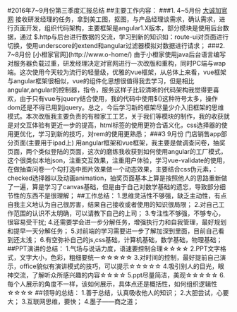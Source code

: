#2016年7~9月份第三季度汇报总结
##主要工作内容：
###1. 4~5月份 [大诚加官网](http://cjzs.com/)
接收研发经理的任务，拿到美工图，抠图，与产品经理谈需求，确认需求，进行页面开发，组织代码架构，主要框架是angular1.X版本，部分模块是使用后台数据，通过
$.http与后台进行数据的交流，学习到新的知识如：route-ui对页面进行切换，使用underscore的extend和angular过滤器模拟对数据进行请求；
###2. 7~8月份 [小橙家官网](http://www.o-home/)
由于小橙家使用java后台语言编写对服务器负载过重，研发经理决定对官网进行一次改版和重构，同时PC端与wap端。这次使用今天较为流行的轻量级，优雅的vue框架，从总体上来看，vue框架与angular框架很相似，vue的组件化思想很值得我去学习，但是相比angular,angular的控制器，指令，服务这样子比较清晰的代码架构我觉得更喜欢，由于只有vue与jquery结合使用，我的代码中使用$()这种符号太多，操作dom还是不得已用到jquery。总之，今后学习新的框架尽量少介入旧框架的思维模式。本次改版我主要负责的有橙家工工艺，关于我们等模块的制作，我的收获就是对交互体验有更近一步的提高，html标签的使用更符合语义化，css选择器的使用更优化，学习到新的技巧，对rem的使用更熟悉；
###3 9月份 门店销售app部分页面(主要用于ipad上)
用angular框架和vue框架，我主要是做调查问卷，抽奖页面，两个类似登陆的页面，这次的磨练我收获到如何使用angular的工厂模式，这个很类似本地json，注重交互效果，注重用户体验，学习vue-validate的使用，在做抽查问卷一个勾打选中图片效果做一个动态效果，主要结合css伪元素，：checked选择器以及动画animation，抽奖页面基本上算是按照他人的思路重新做了一遍，算是学习了canvas基础，但是由于自己对数学基础的遗忘，导致部分细节性的东西不是很理解；
##工作总结：
1.思维灵活性不够强，缺乏主动性，有点自我主义地认为自己很厉害，结果自己接收或者使用的知识很局限；
2.对自己工作范围的认识不太明确，可以请教下自己的上司；
3.专注性不够强，不够专心，很容易受干扰;
4.还需要学会进一步分解任务，增强执行力和自我管理，最好规划和提早一天分解任务；
5.对前端的学习需要进一步了解加深到里面，目前自己看到还太浅；
6.有空弥补自己的js,css基础，计算机基础，数学基础，物理基础；
##PPT演讲的总结：
1.气场与说话力度，语速要控制合理☆☆☆☆
2.PPT文字格式，文字大小，色彩，粗细要统一☆☆☆☆☆
3.对时间的控制，最好提前自己演示，office貌似有演讲模式的技巧，可以提示☆☆☆☆☆
4.吸引别人的目光，眼神交流，了解听众所感兴趣的内容☆☆☆☆
5.ppt尽量简洁，美观☆☆☆☆☆
6.每个人展示的角度不一样，该如何展示，具体点还是概括性，如何组织逻辑性☆☆☆☆
##领导的总结：
1.善于总结，认真吸收他人的知识；
2.大胆尝试，心要大；
3.互联网思维，要快；
4.墨子——商之道；
